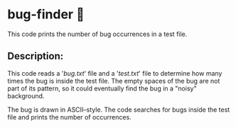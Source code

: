 # bug-finder :bug:
This code prints the number of bug occurrences in a test file.

## Description:     
This code reads a '<i>bug.txt</i>' file and a '<i>test.txt</i>' file to determine how many times the bug is inside the test file. The empty spaces of the bug are not part of its pattern, so it could eventually find the bug in a "noisy" background.

The bug is drawn in ASCII–style. The code searches for bugs inside the test file and prints the number of occurrences.
